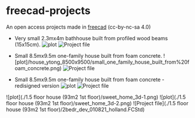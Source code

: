 # freecad-projects
An open access projects made in [freecad](https://www.freecadweb.org/?lang=ru) (cc-by-nc-sa 4.0)

* Very small 2.3mx4m bathhouse built from profiled wood beams (15x15cm).
![plot](/bathhouse_wood_2300x4000/small_bathhouse_built_from_wood.png)
![Project file](house_ytong_8500x9500/small_bathhouse_built_from_wood.FCStd)


* Small 8.5mx9.5m one-family house built from foam concrete.
![plot]/house_ytong_8500x9500/small_one_family_house_built_from%20foam_concrete.png)
![Project file](house_ytong_8500x9500/small_one_family_house_built_from%20foam_concrete.FCStd)


* Small 8.5mx9.5m one-family house built from foam concrete - redisigned version
![plot](/house_ytong_8500x9500/v4_overall_view.png)
![Project file](house_ytong_8500x9500/small_one_family_house_v4.FCStd)

![plot](./1.5 floor house (93m2 1st floor)/sweet_home_3d-1.png)
![plot](./1.5 floor house (93m2 1st floor)/sweet_home_3d-2.png)
![Project file](./1.5 floor house (93m2 1st floor)/2bedr_dev_010821_holland.FCStd)
